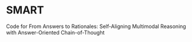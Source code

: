 # SMART
Code for From Answers to Rationales: Self-Aligning Multimodal Reasoning with Answer-Oriented Chain-of-Thought
